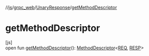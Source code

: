 //[js](../../../index.md)/[grpc_web](../index.md)/[UnaryResponse](index.md)/[getMethodDescriptor](get-method-descriptor.md)

# getMethodDescriptor

[js]\
open fun [getMethodDescriptor](get-method-descriptor.md)(): [MethodDescriptor](../-method-descriptor/index.md)&lt;[REQ](index.md), [RESP](index.md)&gt;
